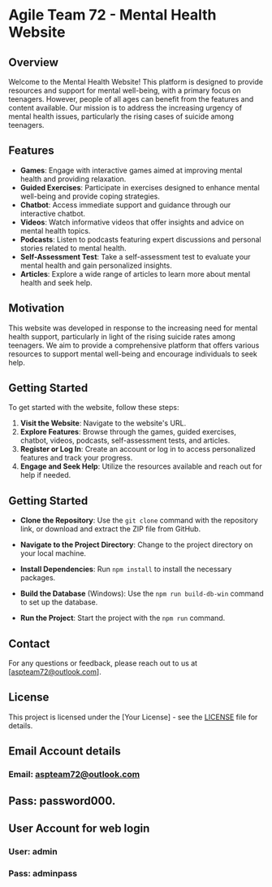 
# Agile Team 72 - Mental Health Website

## Overview

Welcome to the Mental Health Website! This platform is designed to provide resources and support for mental well-being, with a primary focus on teenagers. However, people of all ages can benefit from the features and content available. Our mission is to address the increasing urgency of mental health issues, particularly the rising cases of suicide among teenagers.

## Features

- **Games**: Engage with interactive games aimed at improving mental health and providing relaxation.
- **Guided Exercises**: Participate in exercises designed to enhance mental well-being and provide coping strategies.
- **Chatbot**: Access immediate support and guidance through our interactive chatbot.
- **Videos**: Watch informative videos that offer insights and advice on mental health topics.
- **Podcasts**: Listen to podcasts featuring expert discussions and personal stories related to mental health.
- **Self-Assessment Test**: Take a self-assessment test to evaluate your mental health and gain personalized insights.
- **Articles**: Explore a wide range of articles to learn more about mental health and seek help.

## Motivation

This website was developed in response to the increasing need for mental health support, particularly in light of the rising suicide rates among teenagers. We aim to provide a comprehensive platform that offers various resources to support mental well-being and encourage individuals to seek help.

## Getting Started

To get started with the website, follow these steps:

1. **Visit the Website**: Navigate to the website's URL.
2. **Explore Features**: Browse through the games, guided exercises, chatbot, videos, podcasts, self-assessment tests, and articles.
3. **Register or Log In**: Create an account or log in to access personalized features and track your progress.
4. **Engage and Seek Help**: Utilize the resources available and reach out for help if needed.

## Getting Started

- **Clone the Repository**: Use the `git clone` command with the repository link, or download and extract the ZIP file from GitHub.

- **Navigate to the Project Directory**: Change to the project directory on your local machine.

- **Install Dependencies**: Run `npm install` to install the necessary packages.

- **Build the Database** (Windows): Use the `npm run build-db-win` command to set up the database.

- **Run the Project**: Start the project with the `npm run` command.


## Contact

For any questions or feedback, please reach out to us at [aspteam72@outlook.com].

## License

This project is licensed under the [Your License] - see the [LICENSE](LICENSE) file for details.


## Email Account details
### Email: aspteam72@outlook.com
## Pass: password000.

## User Account for web login
### User: admin
### Pass: adminpass
